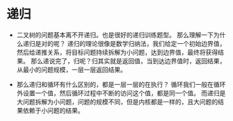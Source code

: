 # 递归

- 二叉树的问题基本离不开递归。也是很好的递归训练题型。
那么理解一下为什么递归是对的呢？
递归的理论很像是数学归纳法，我们给定一个初始边界值，然后给递推关系，将目标问题持续拆解为小问题，达到边界值，最终将获得结果。
那么递说完了，归呢？归其实就是返回值，当到达边界值时，返回结果，从最小的问题规模，一层一层返回结果。

- 那么递归和循环有什么区别的，都是一层一层的在执行？
循环我们一般在循环外设置一个值，然后循环过程中不断的访问这个值，都是同一个值。
而递归是大问题拆解为小问题，问题的规模不同，但是内核都是一样的，且大问题的结果依赖于小问题的结果。
